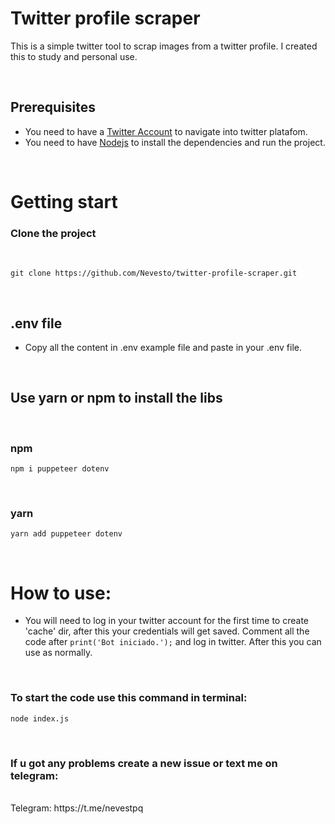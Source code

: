 # Twitter profile scraper

This is a simple twitter tool to scrap images from a twitter profile. I created this to study and personal use.

</br>

## Prerequisites

- You need to have a [Twitter Account](https://twitter.com/i/flow/signup) to navigate into twitter platafom.
- You need to have [Nodejs](https://nodejs.org/en/) to install the dependencies and run the project.

</br>

# Getting start

### Clone the project

</br>

````
git clone https://github.com/Nevesto/twitter-profile-scraper.git
````

</br>

## .env file
- Copy all the content in .env example file and paste in your .env file.
</br>

## Use yarn or npm to install the libs

</br>

### npm
````
npm i puppeteer dotenv
````

</br>

###  yarn
````
yarn add puppeteer dotenv
````

</br>

# How to use:

- You will need to log in your twitter account for the first time to create 'cache' dir, after this your credentials will get saved.
Comment all the code after ```print('Bot iniciado.');``` and log in twitter. After this you can use as normally.

</br>

### To start the code use this command in terminal:
``node index.js``

</br>

### If u got any problems create a new issue or text me on telegram:
</br>
Telegram: https://t.me/nevestpq
